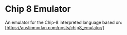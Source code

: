 # Chip 8 Emulator

An emulator for the Chip-8 interpreted language based on: [https://austinmorlan.com/posts/chip8_emulator/]